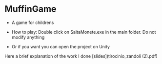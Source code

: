 # MuffinGame
- A game for childrens

- How to play: Double click on SaltaMonete.exe in the main folder. Do not modify anything
- Or if you want you can open the project on Unity

Here a brief explanation of the work I done [slides](tirocinio_zandoli (2).pdf)
